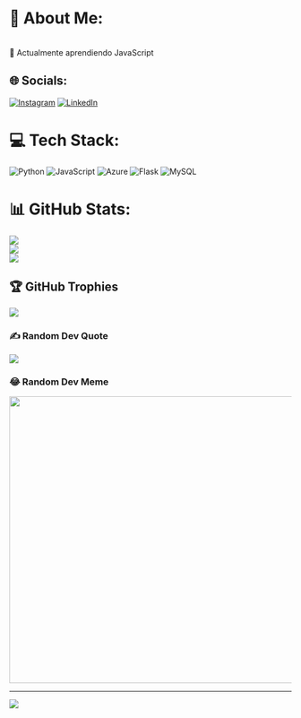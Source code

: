 # 💫 About Me:
<br>🌱 Actualmente aprendiendo JavaScript<br>


## 🌐 Socials:
[![Instagram](https://img.shields.io/badge/Instagram-%23E4405F.svg?logo=Instagram&logoColor=white)](https://www.instagram.com/eduardfv_/) [![LinkedIn](https://img.shields.io/badge/LinkedIn-%230077B5.svg?logo=linkedin&logoColor=white)](https://www.linkedin.com/in/eduardo-ferguson-b29b091b5/) 

# 💻 Tech Stack:
![Python](https://img.shields.io/badge/python-3670A0?style=for-the-badge&logo=python&logoColor=ffdd54) ![JavaScript](https://img.shields.io/badge/javascript-%23323330.svg?style=for-the-badge&logo=javascript&logoColor=%23F7DF1E) ![Azure](https://img.shields.io/badge/azure-%230072C6.svg?style=for-the-badge&logo=azure-devops&logoColor=white) ![Flask](https://img.shields.io/badge/flask-%23000.svg?style=for-the-badge&logo=flask&logoColor=white) ![MySQL](https://img.shields.io/badge/mysql-%2300f.svg?style=for-the-badge&logo=mysql&logoColor=white)
# 📊 GitHub Stats:
![](https://github-readme-stats.vercel.app/api?username=Eduardfv&theme=radical&hide_border=false&include_all_commits=false&count_private=false)<br/>
![](https://github-readme-streak-stats.herokuapp.com/?user=Eduardfv&theme=radical&hide_border=false)<br/>
![](https://github-readme-stats.vercel.app/api/top-langs/?username=Eduardfv&theme=radical&hide_border=false&include_all_commits=false&count_private=false&layout=compact)

## 🏆 GitHub Trophies
![](https://github-profile-trophy.vercel.app/?username=Eduardfv&theme=monokai&no-frame=false&no-bg=true&margin-w=4)

### ✍️ Random Dev Quote
![](https://quotes-github-readme.vercel.app/api?type=horizontal&theme=radical)

### 😂 Random Dev Meme
<img src="https://random-memer.herokuapp.com/" width="512px"/>

---
[![](https://visitcount.itsvg.in/api?id=Eduardfv&icon=8&color=1)](https://visitcount.itsvg.in)

<!-- Proudly created with GPRM ( https://gprm.itsvg.in ) -->

